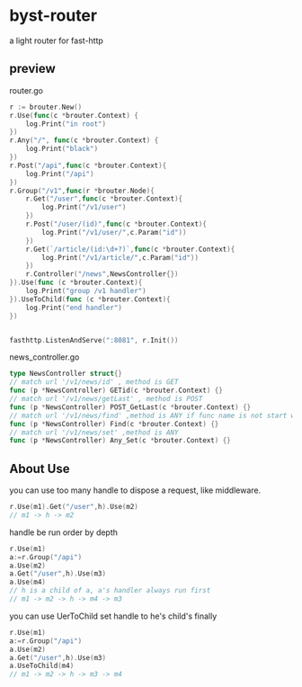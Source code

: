 # byst-router
a light router for fast-http

## preview
router.go
```go
r := brouter.New()
r.Use(func(c *brouter.Context) {
    log.Print("in root")
})
r.Any("/", func(c *brouter.Context) {
    log.Print("black")
})
r.Post("/api",func(c *brouter.Context){
    log.Print("/api")
})
r.Group("/v1",func(r *brouter.Node){
    r.Get("/user",func(c *brouter.Context){
        log.Print("/v1/user")
    })
    r.Post("/user/(id)",func(c *brouter.Context){
        log.Print("/v1/user/",c.Param("id"))
    })
    r.Get(`/article/(id:\d+?)`,func(c *brouter.Context){
        log.Print("/v1/article/",c.Param("id"))
    })
    r.Controller("/news",NewsController{})    
}).Use(func (c *brouter.Context){
    log.Print("group /v1 handler")
}).UseToChild(func (c *brouter.Context){
    log.Print("end handler")
})


fasthttp.ListenAndServe(":8081", r.Init())
```
news_controller.go
```go
type NewsController struct{}
// match url '/v1/news/id' , method is GET 
func (p *NewsController) GETid(c *brouter.Context) {}
// match url '/v1/news/getLast' , method is POST
func (p *NewsController) POST_GetLast(c *brouter.Context) {}
// match url '/v1/news/find' ,method is ANY if func name is not start with POST,GET,PUT or DELETE
func (p *NewsController) Find(c *brouter.Context) {}
// match url '/v1/news/set' ,method is ANY
func (p *NewsController) Any_Set(c *brouter.Context) {}
```

## About Use
you can use too many handle to dispose a request, like middleware.
```go
r.Use(m1).Get("/user",h).Use(m2)
// m1 -> h -> m2
```
handle be run order by depth 
```go
r.Use(m1)
a:=r.Group("/api")
a.Use(m2)
a.Get("/user",h).Use(m3)
a.Use(m4)
// h is a child of a, a's handler always run first
// m1 -> m2 -> h -> m4 -> m3
```
you can use UerToChild set handle to he's child's finally
```go
r.Use(m1)
a:=r.Group("/api")
a.Use(m2)
a.Get("/user",h).Use(m3)
a.UseToChild(m4)
// m1 -> m2 -> h -> m3 -> m4
```


